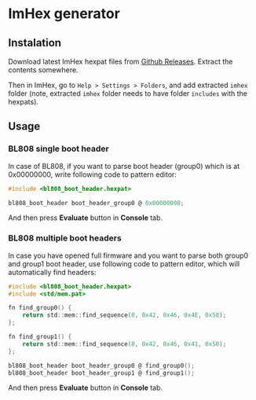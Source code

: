 # ImHex generator

## Instalation

Download latest ImHex hexpat files from [Github Releases](https://github.com/openbouffalo/bouffalo_structs/releases). Extract the contents somewhere.

Then in ImHex, go to `Help > Settings > Folders`, and add extracted `imhex` folder (note, extracted `imhex` folder needs to have folder `includes` with the hexpats).

## Usage

### BL808 single boot header

In case of BL808, if you want to parse boot header (group0) which is at 0x00000000, write following code to pattern editor:

```c
#include <bl808_boot_header.hexpat>

bl808_boot_header boot_header_group0 @ 0x00000000;
```

And then press **Evaluate** button in **Console** tab.

### BL808 multiple boot headers

In case you have opened full firmware and you want to parse both group0 and group1 boot header, use following code to pattern editor, which will automatically find headers:

```c
#include <bl808_boot_header.hexpat>
#include <std/mem.pat>

fn find_group0() {
    return std::mem::find_sequence(0, 0x42, 0x46, 0x4E, 0x50);
};

fn find_group1() {
    return std::mem::find_sequence(0, 0x42, 0x46, 0x41, 0x50);
};

bl808_boot_header boot_header_group0 @ find_group0();
bl808_boot_header boot_header_group1 @ find_group1();
```

And then press **Evaluate** button in **Console** tab.
